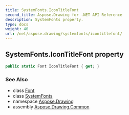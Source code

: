 ```yaml
---
title: SystemFonts.IconTitleFont
second_title: Aspose.Drawing for .NET API Reference
description: SystemFonts property. 
type: docs
weight: 40
url: /net/aspose.drawing/systemfonts/icontitlefont/
---
```

## SystemFonts.IconTitleFont property

```csharp
public static Font IconTitleFont { get; }
```

### See Also

* class [Font](../../font/)
* class [SystemFonts](../)
* namespace [Aspose.Drawing](../../systemfonts/)
* assembly [Aspose.Drawing.Common](../../../)


